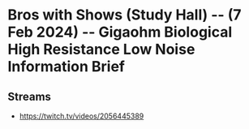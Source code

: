 # Bros with Shows (Study Hall) -- (7 Feb 2024) -- Gigaohm Biological High Resistance Low Noise Information Brief

## Streams
- https://twitch.tv/videos/2056445389

